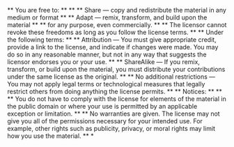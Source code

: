  ** You are free to: **
 ** 
 ** Share — copy and redistribute the material in any medium or format **
 ** Adapt — remix, transform, and build upon the material **
 ** for any purpose, even commercially. **
 ** The licensor cannot revoke these freedoms as long as you follow the license terms. **
 ** Under the following terms: **
 ** Attribution — You must give appropriate credit, provide a link to the license, and indicate if changes were made. You may do so in any reasonable manner, but not in any way that suggests the licensor endorses you or your use. **
 ** ShareAlike — If you remix, transform, or build upon the material, you must distribute your contributions under the same license as the original. **
 ** No additional restrictions — You may not apply legal terms or technological measures that legally restrict others from doing anything the license permits. **
 ** Notices: **
 ** 
 ** You do not have to comply with the license for elements of the material in the public domain or where your use is permitted by an applicable exception or limitation. **
 ** No warranties are given. The license may not give you all of the permissions necessary for your intended use. For example, other rights such as publicity, privacy, or moral rights may limit how you use the material. **
 *
